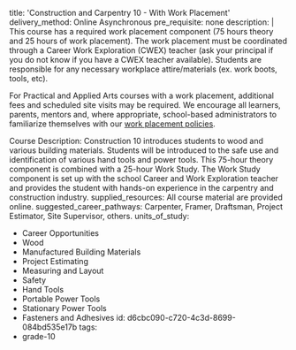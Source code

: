 title: 'Construction and Carpentry 10 - With Work Placement'
delivery_method: Online Asynchronous
pre_requisite: none
description: |
  This course has a required work placement component (75 hours theory and 25 hours of work placement).  The work placement must be coordinated through a Career Work Exploration (CWEX) teacher (ask your principal if you do not know if you have a CWEX teacher available). Students are responsible for any necessary workplace attire/materials (ex. work boots, tools, etc).
  
  For Practical and Applied Arts courses with a work placement, additional fees and scheduled site visits may be required. We encourage all learners, parents, mentors and, where appropriate, school-based administrators to familiarize themselves with our <a href="/courses/paa-work-placement">work placement policies</a>.
  
  Course Description: Construction 10 introduces students to wood and various building materials. Students will be introduced to the safe use and identification of various hand tools and power tools. This 75-hour theory component is combined with a 25-hour Work Study. The Work Study component is set up with the school Career and Work Exploration teacher and provides the student with hands-on experience in the carpentry and construction industry.
supplied_resources: All course material are provided online.
suggested_career_pathways: Carpenter, Framer, Draftsman, Project Estimator, Site Supervisor, others.
units_of_study:
  - Career Opportunities
  - Wood
  - Manufactured Building Materials
  - Project Estimating
  - Measuring and Layout
  - Safety
  - Hand Tools
  - Portable Power Tools
  - Stationary Power Tools
  - Fasteners and Adhesives
id: d6cbc090-c720-4c3d-8699-084bd535e17b
tags:
  - grade-10

